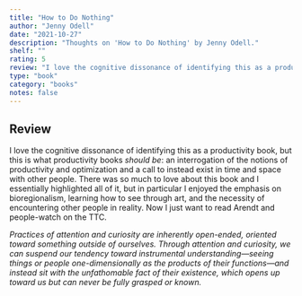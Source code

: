 ```yaml
---
title: "How to Do Nothing"
author: "Jenny Odell"
date: "2021-10-27"
description: "Thoughts on 'How to Do Nothing' by Jenny Odell."
shelf: ""
rating: 5
review: "I love the cognitive dissonance of identifying this as a productivity book, but this is what productivity books <i>should be</i>: an interrogation of the notions of productivity and optimization and a call to instead exist in time and space with other people. There was so much to love about this book and I essentially highlighted all of it, but in particular I enjoyed the emphasis on bioregionalism, learning how to see through art, and the necessity of encountering other people in reality. Now I just want to read Arendt and people-watch on the TTC.<br/><br/><i>Practices of attention and curiosity are inherently open-ended, oriented toward something outside of ourselves. Through attention and curiosity, we can suspend our tendency toward instrumental understanding—seeing things or people one-dimensionally as the products of their functions—and instead sit with the unfathomable fact of their existence, which opens up toward us but can never be fully grasped or known.</i>"
type: "book"
category: "books"
notes: false
---
```


## Review

I love the cognitive dissonance of identifying this as a productivity book, but this is what productivity books _should be_: an interrogation of the notions of productivity and optimization and a call to instead exist in time and space with other people. There was so much to love about this book and I essentially highlighted all of it, but in particular I enjoyed the emphasis on bioregionalism, learning how to see through art, and the necessity of encountering other people in reality. Now I just want to read Arendt and people-watch on the TTC.

_Practices of attention and curiosity are inherently open-ended, oriented toward something outside of ourselves. Through attention and curiosity, we can suspend our tendency toward instrumental understanding—seeing things or people one-dimensionally as the products of their functions—and instead sit with the unfathomable fact of their existence, which opens up toward us but can never be fully grasped or known._
